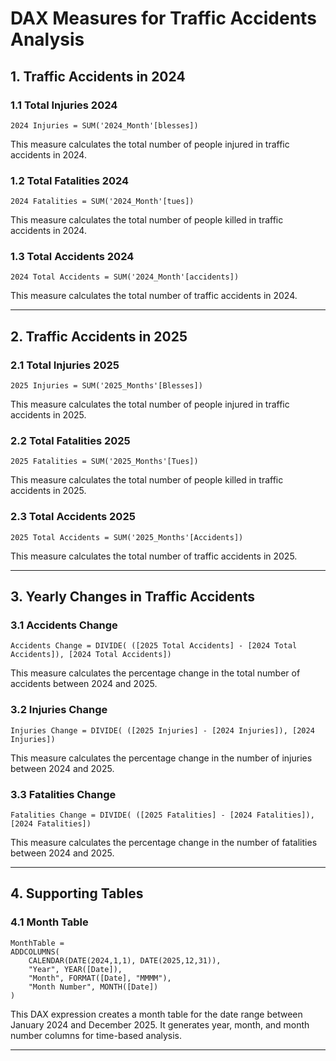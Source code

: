 
# **DAX Measures for Traffic Accidents Analysis**  

## **1. Traffic Accidents in 2024**  

### **1.1 Total Injuries 2024**  
```DAX
2024 Injuries = SUM('2024_Month'[blesses])
```  
This measure calculates the total number of people injured in traffic accidents in 2024.  

### **1.2 Total Fatalities 2024**  
```DAX
2024 Fatalities = SUM('2024_Month'[tues])
```  
This measure calculates the total number of people killed in traffic accidents in 2024.  

### **1.3 Total Accidents 2024**  
```DAX
2024 Total Accidents = SUM('2024_Month'[accidents])
```  
This measure calculates the total number of traffic accidents in 2024.  

---

## **2. Traffic Accidents in 2025**  

### **2.1 Total Injuries 2025**  
```DAX
2025 Injuries = SUM('2025_Months'[Blesses])
```  
This measure calculates the total number of people injured in traffic accidents in 2025.  

### **2.2 Total Fatalities 2025**  
```DAX
2025 Fatalities = SUM('2025_Months'[Tues])
```  
This measure calculates the total number of people killed in traffic accidents in 2025.  

### **2.3 Total Accidents 2025**  
```DAX
2025 Total Accidents = SUM('2025_Months'[Accidents])
```  
This measure calculates the total number of traffic accidents in 2025.  

---

## **3. Yearly Changes in Traffic Accidents**  

### **3.1 Accidents Change**  
```DAX
Accidents Change = DIVIDE( ([2025 Total Accidents] - [2024 Total Accidents]), [2024 Total Accidents])
```  
This measure calculates the percentage change in the total number of accidents between 2024 and 2025.  

### **3.2 Injuries Change**  
```DAX
Injuries Change = DIVIDE( ([2025 Injuries] - [2024 Injuries]), [2024 Injuries])
```  
This measure calculates the percentage change in the number of injuries between 2024 and 2025.  

### **3.3 Fatalities Change**  
```DAX
Fatalities Change = DIVIDE( ([2025 Fatalities] - [2024 Fatalities]), [2024 Fatalities])
```  
This measure calculates the percentage change in the number of fatalities between 2024 and 2025.  

---

## **4. Supporting Tables**  

### **4.1 Month Table**  
```DAX
MonthTable = 
ADDCOLUMNS(
    CALENDAR(DATE(2024,1,1), DATE(2025,12,31)), 
    "Year", YEAR([Date]), 
    "Month", FORMAT([Date], "MMMM"),
    "Month Number", MONTH([Date])
)
```  
This DAX expression creates a month table for the date range between January 2024 and December 2025. It generates year, month, and month number columns for time-based analysis.  

---

